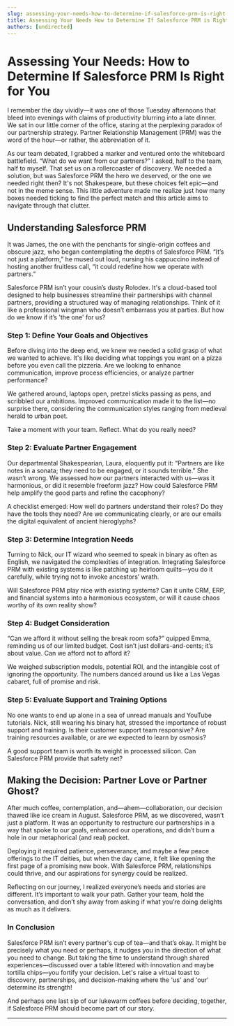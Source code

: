 ```yaml
---
slug: assessing-your-needs-how-to-determine-if-salesforce-prm-is-right-for-you
title: Assessing Your Needs How to Determine If Salesforce PRM is Right for You
authors: [undirected]
---
```



# Assessing Your Needs: How to Determine If Salesforce PRM Is Right for You

I remember the day vividly—it was one of those Tuesday afternoons that bleed into evenings with claims of productivity blurring into a late dinner. We sat in our little corner of the office, staring at the perplexing paradox of our partnership strategy. Partner Relationship Management (PRM) was the word of the hour—or rather, the abbreviation of it.

As our team debated, I grabbed a marker and ventured onto the whiteboard battlefield. “What do we want from our partners?” I asked, half to the team, half to myself. That set us on a rollercoaster of discovery. We needed a solution, but was Salesforce PRM the hero we deserved, or the one we needed right then? It's not Shakespeare, but these choices felt epic—and not in the meme sense. This little adventure made me realize just how many boxes needed ticking to find the perfect match and this article aims to navigate through that clutter.

## Understanding Salesforce PRM

It was James, the one with the penchants for single-origin coffees and obscure jazz, who began contemplating the depths of Salesforce PRM. “It’s not just a platform,” he mused out loud, nursing his cappuccino instead of hosting another fruitless call, “it could redefine how we operate with partners.”

Salesforce PRM isn’t your cousin’s dusty Rolodex. It's a cloud-based tool designed to help businesses streamline their partnerships with channel partners, providing a structured way of managing relationships. Think of it like a professional wingman who doesn’t embarrass you at parties. But how do we know if it’s 'the one' for us?

### Step 1: Define Your Goals and Objectives

Before diving into the deep end, we knew we needed a solid grasp of what we wanted to achieve. It's like deciding what toppings you want on a pizza before you even call the pizzeria. Are we looking to enhance communication, improve process efficiencies, or analyze partner performance?

We gathered around, laptops open, pretzel sticks passing as pens, and scribbled our ambitions. Improved communication made it to the list—no surprise there, considering the communication styles ranging from medieval herald to urban poet.

Take a moment with your team. Reflect. What do you really need?

### Step 2: Evaluate Partner Engagement

Our departmental Shakespearian, Laura, eloquently put it: “Partners are like notes in a sonata; they need to be engaged, or it sounds terrible.” She wasn’t wrong. We assessed how our partners interacted with us—was it harmonious, or did it resemble freeform jazz? How could Salesforce PRM help amplify the good parts and refine the cacophony?

A checklist emerged: How well do partners understand their roles? Do they have the tools they need? Are we communicating clearly, or are our emails the digital equivalent of ancient hieroglyphs?

### Step 3: Determine Integration Needs

Turning to Nick, our IT wizard who seemed to speak in binary as often as English, we navigated the complexities of integration. Integrating Salesforce PRM with existing systems is like patching up heirloom quilts—you do it carefully, while trying not to invoke ancestors’ wrath.

Will Salesforce PRM play nice with existing systems? Can it unite CRM, ERP, and financial systems into a harmonious ecosystem, or will it cause chaos worthy of its own reality show?

### Step 4: Budget Consideration

“Can we afford it without selling the break room sofa?” quipped Emma, reminding us of our limited budget. Cost isn’t just dollars-and-cents; it’s about value. Can we afford not to afford it?

We weighed subscription models, potential ROI, and the intangible cost of ignoring the opportunity. The numbers danced around us like a Las Vegas cabaret, full of promise and risk.

### Step 5: Evaluate Support and Training Options

No one wants to end up alone in a sea of unread manuals and YouTube tutorials. Nick, still wearing his binary hat, stressed the importance of robust support and training. Is their customer support team responsive? Are training resources available, or are we expected to learn by osmosis?

A good support team is worth its weight in processed silicon. Can Salesforce PRM provide that safety net?

## Making the Decision: Partner Love or Partner Ghost?

After much coffee, contemplation, and—ahem—collaboration, our decision thawed like ice cream in August. Salesforce PRM, as we discovered, wasn’t just a platform. It was an opportunity to restructure our partnerships in a way that spoke to our goals, enhanced our operations, and didn’t burn a hole in our metaphorical (and real) pocket.

Deploying it required patience, perseverance, and maybe a few peace offerings to the IT deities, but when the day came, it felt like opening the first page of a promising new book. With Salesforce PRM, relationships could thrive, and our aspirations for synergy could be realized.

Reflecting on our journey, I realized everyone’s needs and stories are different. It’s important to walk your path. Gather your team, hold the conversation, and don’t shy away from asking if what you’re doing delights as much as it delivers.

### In Conclusion

Salesforce PRM isn’t every partner's cup of tea—and that’s okay. It might be precisely what you need or perhaps, it nudges you in the direction of what you need to change. But taking the time to understand through shared experiences—discussed over a table littered with innovation and maybe tortilla chips—you fortify your decision. Let's raise a virtual toast to discovery, partnerships, and decision-making where the 'us' and 'our' determine its strength!

And perhaps one last sip of our lukewarm coffees before deciding, together, if Salesforce PRM should become part of our story.

---